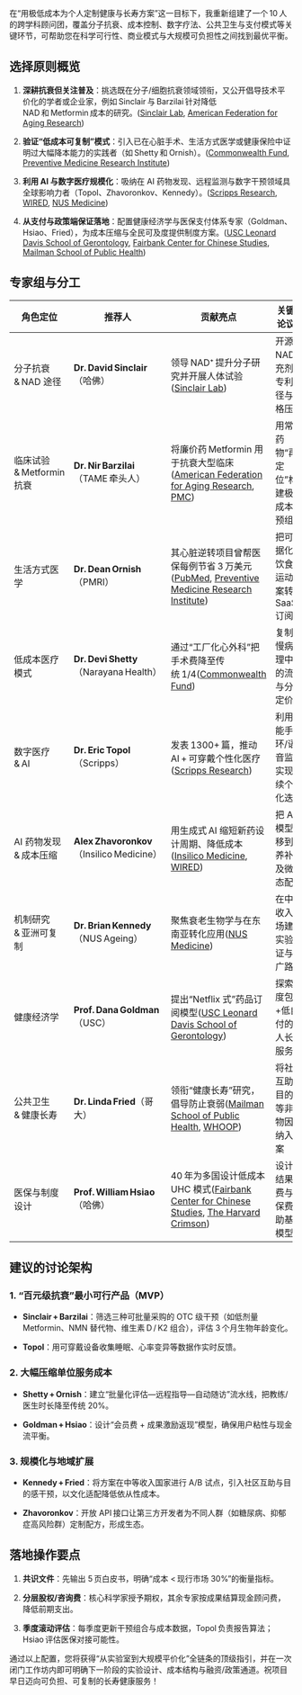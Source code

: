 在“用极低成本为个人定制健康与长寿方案”这一目标下，我重新组建了一个 10 人的跨学科顾问团，覆盖分子抗衰、成本控制、数字疗法、公共卫生与支付模式等关键环节，可帮助您在科学可行性、商业模式与大规模可负担性之间找到最优平衡。

## 选择原则概览

1. **深耕抗衰但关注普及**：挑选既在分子/细胞抗衰领域领衔，又公开倡导技术平价化的学者或企业家，例如 Sinclair 与 Barzilai 针对降低 NAD 和 Metformin 成本的研究。([Sinclair Lab](https://sinclair.hms.harvard.edu/research?utm_source=chatgpt.com "Research | The Sinclair Lab - Harvard University"), [American Federation for Aging Research](https://www.afar.org/tame-trial?utm_source=chatgpt.com "TAME - Targeting Aging with Metformin"))
    
2. **验证“低成本可复制”模式**：引入已在心脏手术、生活方式医学或健康保险中证明过大幅降本能力的实践者（如 Shetty 和 Ornish）。([Commonwealth Fund](https://www.commonwealthfund.org/publications/case-study/2017/nov/expanding-access-low-cost-high-quality-tertiary-care?utm_source=chatgpt.com "Narayana Health: Low-Cost, High-Quality Tertiary Care"), [Preventive Medicine Research Institute](https://pmri.org/research/cost-savings?utm_source=chatgpt.com "Outcomes & Cost-Savings - Preventive Medicine Research Institute"))
    
3. **利用 AI 与数字医疗规模化**：吸纳在 AI 药物发现、远程监测与数字干预领域具全球影响力者（Topol、Zhavoronkov、Kennedy）。([Scripps Research](https://www.scripps.edu/faculty/topol/?utm_source=chatgpt.com "Eric Topol, MD - Scripps Research"), [WIRED](https://www.wired.com/story/artificial-intelligence-drug-discovery?utm_source=chatgpt.com "Where Are All the AI Drugs?"), [NUS Medicine](https://medicine.nus.edu.sg/bch/faculty/brian-kennedy/?utm_source=chatgpt.com "Brian Kennedy - Department of Biochemistry - NUS Medicine"))
    
4. **从支付与政策端保证落地**：配置健康经济学与医保支付体系专家（Goldman、Hsiao、Fried），为成本压缩与全民可及度提供制度方案。([USC Leonard Davis School of Gerontology](https://gero.usc.edu/faculty/dana-goldman-phd/?utm_source=chatgpt.com "Dana Goldman, PhD - USC Leonard Davis School of Gerontology"), [Fairbank Center for Chinese Studies](https://fairbank.fas.harvard.edu/person/william-hsiao/?utm_source=chatgpt.com "William Hsiao - Fairbank Center for Chinese Studies"), [Mailman School of Public Health](https://www.publichealth.columbia.edu/profile/linda-p-fried-md?utm_source=chatgpt.com "Linda P. Fried, MD, MPH"))
    

## 专家组与分工

| 角色定位                | 推荐人                                     | 贡献亮点                                                                                                                                                                                                                                                                                                                                                                                                                                       | 关键讨论议题                  |
| ------------------- | --------------------------------------- | ------------------------------------------------------------------------------------------------------------------------------------------------------------------------------------------------------------------------------------------------------------------------------------------------------------------------------------------------------------------------------------------------------------------------------------------ | ----------------------- |
| 分子抗衰 & NAD 途径       | **Dr. David Sinclair**（哈佛）              | 领导 NAD⁺ 提升分子研究并开展人体试验([Sinclair Lab](https://sinclair.hms.harvard.edu/research?utm_source=chatgpt.com "Research \| The Sinclair Lab - Harvard University"))                                                                                                                                                                                                                                                                                | 开源化 NAD 补充剂、专利路径与价格压缩   |
| 临床试验 & Metformin 抗衰 | **Dr. Nir Barzilai**（TAME 牵头人）          | 将廉价药 Metformin 用于抗衰大型临床([American Federation for Aging Research](https://www.afar.org/tame-trial?utm_source=chatgpt.com "TAME - Targeting Aging with Metformin"), [PMC](https://pmc.ncbi.nlm.nih.gov/articles/PMC5943638/?utm_source=chatgpt.com "Metformin as a Tool to Target Aging - PMC"))                                                                                                                                             | 用常用药物“再定位”构建极低成本干预组合    |
| 生活方式医学              | **Dr. Dean Ornish**（PMRI）               | 其心脏逆转项目曾帮医保每例节省 3 万美元([PubMed](https://pubmed.ncbi.nlm.nih.gov/19809349/?utm_source=chatgpt.com "Costs of cardiac rehabilitation and enhanced lifestyle modification ..."), [Preventive Medicine Research Institute](https://pmri.org/research/cost-savings?utm_source=chatgpt.com "Outcomes & Cost-Savings - Preventive Medicine Research Institute"))                                                                                    | 把可证据化的饮食/运动方案转为 SaaS 订阅 |
| 低成本医疗模式             | **Dr. Devi Shetty**（Narayana Health）    | 通过“工厂化心外科”把手术费降至传统 1/4([Commonwealth Fund](https://www.commonwealthfund.org/publications/case-study/2017/nov/expanding-access-low-cost-high-quality-tertiary-care?utm_source=chatgpt.com "Narayana Health: Low-Cost, High-Quality Tertiary Care"))                                                                                                                                                                                         | 复制到慢病管理中心的流程与分层定价       |
| 数字医疗 & AI           | **Dr. Eric Topol**（Scripps）             | 发表 1300+ 篇，推动 AI + 可穿戴个性化医疗([Scripps Research](https://www.scripps.edu/faculty/topol/?utm_source=chatgpt.com "Eric Topol, MD - Scripps Research"))                                                                                                                                                                                                                                                                                         | 利用智能手环/语音监测实现持续个体化迭代    |
| AI 药物发现 & 成本压缩      | **Alex Zhavoronkov**（Insilico Medicine） | 用生成式 AI 缩短新药设计周期、降低成本([Insilico Medicine](https://insilico.com/?utm_source=chatgpt.com "Insilico Medicine: Main"), [WIRED](https://www.wired.com/story/artificial-intelligence-drug-discovery?utm_source=chatgpt.com "Where Are All the AI Drugs?"))                                                                                                                                                                                       | 把 AI 模型迁移到营养补充及微生态配方    |
| 机制研究 & 亚洲可复制        | **Dr. Brian Kennedy**（NUS Ageing）       | 聚焦衰老生物学与在东南亚转化应用([NUS Medicine](https://medicine.nus.edu.sg/bch/faculty/brian-kennedy/?utm_source=chatgpt.com "Brian Kennedy - Department of Biochemistry - NUS Medicine"))                                                                                                                                                                                                                                                                | 在中低收入市场建立实验验证与推广路径      |
| 健康经济学               | **Prof. Dana Goldman**（USC）             | 提出“Netflix 式”药品订阅模型([USC Leonard Davis School of Gerontology](https://gero.usc.edu/faculty/dana-goldman-phd/?utm_source=chatgpt.com "Dana Goldman, PhD - USC Leonard Davis School of Gerontology"))                                                                                                                                                                                                                                        | 探索月度包费+低自付的个人长寿服务       |
| 公共卫生 & 健康长寿         | **Dr. Linda Fried**（哥大）                 | 领衔“健康长寿”研究，倡导防止衰弱([Mailman School of Public Health](https://www.publichealth.columbia.edu/profile/linda-p-fried-md?utm_source=chatgpt.com "Linda P. Fried, MD, MPH"), [WHOOP](https://www.whoop.com/in/en/thelocker/podcast-329-live-longer-and-stronger-with-dr-linda-fried/?srsltid=AfmBOor6Dp5KUO3Bj-nQx5_P5gfhxZlTvRW_EcORhLevN7yjGt-M1cFG&utm_source=chatgpt.com "Live Longer and Stronger – Avoiding Frailty with Dr. Linda Fried")) | 将社区互助、目的感等非药物因子纳入方案     |
| 医保与制度设计             | **Prof. William Hsiao**（哈佛）             | 40 年为多国设计低成本 UHC 模式([Fairbank Center for Chinese Studies](https://fairbank.fas.harvard.edu/person/william-hsiao/?utm_source=chatgpt.com "William Hsiao - Fairbank Center for Chinese Studies"), [The Harvard Crimson](https://www.thecrimson.com/article/2011/12/7/hsia-health-care-vermont/?utm_source=chatgpt.com "HSPH Professor Helps with Vermont Health Care Reform \| News"))                                                       | 设计按结果付费与微保费互助基金模型       |

## 建议的讨论架构

### 1. “百元级抗衰”最小可行产品（MVP）

- **Sinclair + Barzilai**：筛选三种可批量采购的 OTC 级干预（如低剂量 Metformin、NMN 替代物、维生素 D / K2 组合），评估 3 个月生物年龄变化。
    
- **Topol**：用可穿戴设备收集睡眠、心率变异等数据作实时反馈。
    

### 2. 大幅压缩单位服务成本

- **Shetty + Ornish**：建立“批量化评估—远程指导—自动随访”流水线，把教练/医生时长降至传统 20%。
    
- **Goldman + Hsiao**：设计“会员费 + 成果激励返现”模型，确保用户粘性与现金流平衡。
    

### 3. 规模化与地域扩展

- **Kennedy + Fried**：将方案在中等收入国家进行 A/B 试点，引入社区互助与目的感干预，以文化适配降低依从性成本。
    
- **Zhavoronkov**：开放 API 接口让第三方开发者为不同人群（如糖尿病、抑郁症高风险群）定制配方，形成生态。
    

## 落地操作要点

1. **共识文件**：先输出 5 页白皮书，明确“成本 < 现行市场 30%”的衡量指标。
    
2. **分层股权/咨询费**：核心科学家授予期权，其余专家按成果结算现金顾问费，降低前期支出。
    
3. **季度滚动评估**：每季度更新干预组合与成本数据，Topol 负责报告算法；Hsiao 评估医保对接可能性。
    

通过以上配置，您将获得“从实验室到大规模平价化”全链条的顶级指引，并在一次闭门工作坊内即可明确下一阶段的实验设计、成本结构与融资/政策通道。祝项目早日迈向可负担、可复制的长寿健康服务！